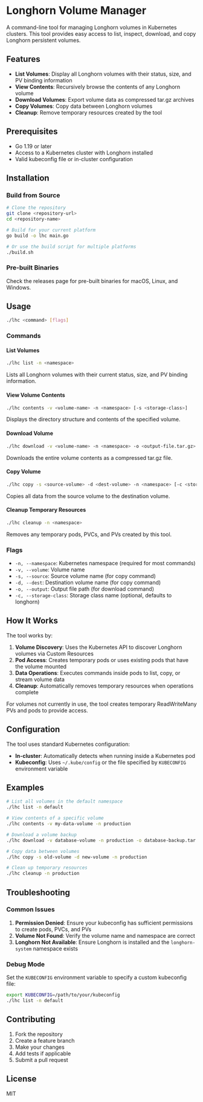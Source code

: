 # Longhorn Volume Manager

A command-line tool for managing Longhorn volumes in Kubernetes clusters. This tool provides easy access to list, inspect, download, and copy Longhorn persistent volumes.

## Features

- **List Volumes**: Display all Longhorn volumes with their status, size, and PV binding information
- **View Contents**: Recursively browse the contents of any Longhorn volume
- **Download Volumes**: Export volume data as compressed tar.gz archives
- **Copy Volumes**: Copy data between Longhorn volumes
- **Cleanup**: Remove temporary resources created by the tool

## Prerequisites

- Go 1.19 or later
- Access to a Kubernetes cluster with Longhorn installed
- Valid kubeconfig file or in-cluster configuration

## Installation

### Build from Source

```bash
# Clone the repository
git clone <repository-url>
cd <repository-name>

# Build for your current platform
go build -o lhc main.go

# Or use the build script for multiple platforms
./build.sh
```

### Pre-built Binaries

Check the releases page for pre-built binaries for macOS, Linux, and Windows.

## Usage

```bash
./lhc <command> [flags]
```

### Commands

#### List Volumes
```bash
./lhc list -n <namespace>
```
Lists all Longhorn volumes with their current status, size, and PV binding information.

#### View Volume Contents
```bash
./lhc contents -v <volume-name> -n <namespace> [-s <storage-class>]
```
Displays the directory structure and contents of the specified volume.

#### Download Volume
```bash
./lhc download -v <volume-name> -n <namespace> -o <output-file.tar.gz> [-s <storage-class>]
```
Downloads the entire volume contents as a compressed tar.gz file.

#### Copy Volume
```bash
./lhc copy -s <source-volume> -d <dest-volume> -n <namespace> [-c <storage-class>]
```
Copies all data from the source volume to the destination volume.

#### Cleanup Temporary Resources
```bash
./lhc cleanup -n <namespace>
```
Removes any temporary pods, PVCs, and PVs created by this tool.

### Flags

- `-n, --namespace`: Kubernetes namespace (required for most commands)
- `-v, --volume`: Volume name
- `-s, --source`: Source volume name (for copy command)
- `-d, --dest`: Destination volume name (for copy command)
- `-o, --output`: Output file path (for download command)
- `-c, --storage-class`: Storage class name (optional, defaults to longhorn)

## How It Works

The tool works by:

1. **Volume Discovery**: Uses the Kubernetes API to discover Longhorn volumes via Custom Resources
2. **Pod Access**: Creates temporary pods or uses existing pods that have the volume mounted
3. **Data Operations**: Executes commands inside pods to list, copy, or stream volume data
4. **Cleanup**: Automatically removes temporary resources when operations complete

For volumes not currently in use, the tool creates temporary ReadWriteMany PVs and pods to provide access.

## Configuration

The tool uses standard Kubernetes configuration:

- **In-cluster**: Automatically detects when running inside a Kubernetes pod
- **Kubeconfig**: Uses `~/.kube/config` or the file specified by `KUBECONFIG` environment variable

## Examples

```bash
# List all volumes in the default namespace
./lhc list -n default

# View contents of a specific volume
./lhc contents -v my-data-volume -n production

# Download a volume backup
./lhc download -v database-volume -n production -o database-backup.tar.gz

# Copy data between volumes
./lhc copy -s old-volume -d new-volume -n production

# Clean up temporary resources
./lhc cleanup -n production
```

## Troubleshooting

### Common Issues

1. **Permission Denied**: Ensure your kubeconfig has sufficient permissions to create pods, PVCs, and PVs
2. **Volume Not Found**: Verify the volume name and namespace are correct
3. **Longhorn Not Available**: Ensure Longhorn is installed and the `longhorn-system` namespace exists

### Debug Mode

Set the `KUBECONFIG` environment variable to specify a custom kubeconfig file:

```bash
export KUBECONFIG=/path/to/your/kubeconfig
./lhc list -n default
```

## Contributing

1. Fork the repository
2. Create a feature branch
3. Make your changes
4. Add tests if applicable
5. Submit a pull request

## License

MIT 
